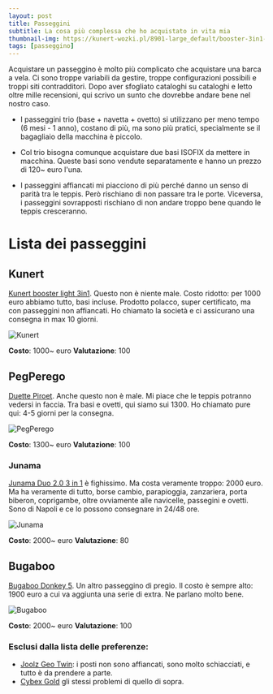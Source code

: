 ```yaml
---
layout: post
title: Passeggini
subtitle: La cosa più complessa che ho acquistato in vita mia
thumbnail-img: https://kunert-wozki.pl/8901-large_default/booster-3in1-passeggino-gemellare-.jpg
tags: [passeggino]
---
```


Acquistare un passeggino è molto più complicato che acquistare una barca a
vela. Ci sono troppe variabili da gestire, troppe configurazioni possibili e
troppi siti contradditori. Dopo aver sfogliato cataloghi su cataloghi e letto
oltre mille recensioni, qui scrivo un sunto che dovrebbe andare bene nel nostro
caso.

- I passeggini trio (base + navetta + ovetto) si utilizzano per meno tempo (6 mesi - 1 anno), costano di più, ma sono più pratici, specialmente se il bagagliaio della macchina è piccolo.

- Col trio bisogna comunque acquistare due basi ISOFIX da mettere in macchina. Queste basi sono vendute separatamente e hanno un prezzo di 120~ euro l'una.

- I passeggini affiancati mi piacciono di più perché danno un senso di parità tra le teppis. Però rischiano di non passare tra le porte. Viceversa, i passeggini sovrapposti rischiano di non andare troppo bene quando le teppis cresceranno.

# Lista dei passeggini

## Kunert
[Kunert booster light 3in1](https://kunert-wozki.pl/it/passeggini/100-9796-booster-3in1-passeggino-gemellare--5902367939243.html#/41-kolor_ramy-nero/416-tapicerka-bo_04/619-seggiolino-trix).  Questo non è niente male.
Costo ridotto: per 1000 euro abbiamo tutto, basi incluse. Prodotto polacco, super certificato, ma con passeggini non affiancati. Ho chiamato la società e ci assicurano una consegna in max 10 giorni.

![Kunert](https://kunert-wozki.pl/8901-large_default/booster-3in1-passeggino-gemellare-.jpg)

**Costo**: 1000~ euro
**Valutazione**: 100

## PegPerego
[Duette Piroet](https://it.pegperego.com/store/pegit/it/passeggini/gemellari/duette-piroet/p/PACK-000004-000000). Anche questo non è male. Mi piace che le teppis potranno vedersi in faccia. Tra basi e ovetti, qui siamo sui 1300. Ho chiamato pure qui: 4-5 giorni per la consegna.

![PegPerego](https://it.pegperego.com/medias/PACK-000004-000000-EXTRA01-Peg1200Wx1200H?context=bWFzdGVyfGltYWdlc3w4MjUzMXxpbWFnZS9qcGVnfGltYWdlcy9oYjUvaDkwLzkwMzY5NDIxMTQ4NDYuanBnfDU3ZThkZTI1NWUxNmVjZTM3N2E2YzA4ZmM1Y2Q3ZTM3MzU4ODlkYjEzNjdkOGUwMTk4MDk3YTU3YWUzMmU5ZDE)

**Costo**: 1300~ euro
**Valutazione**: 100

### Junama
[Junama Duo 2.0 3 in
1](https://www.junama.it/junama-duo-2-0-3-in-1-black-telaio-nero/) è
fighissimo. Ma costa veramente troppo: 2000 euro. Ma ha veramente di tutto,
borse cambio, parapioggia, zanzariera, porta biberon, coprigambe, oltre
ovviamente alle navicelle, passegini e ovetti. Sono di Napoli e ce lo possono
consegnare in 24/48 ore.

![Junama](https://www.junama.it/wp-content/uploads/2023/06/2023_05_16_44119-1.jpg)

**Costo**: 2000~ euro
**Valutazione**: 80

## Bugaboo
[Bugaboo Donkey 5](https://www.bugaboo.com/it-it/passeggini/bugaboo-donkey-5-gemellare/bugaboo-donkey-5-twin-bassinet-and-seat-stroller-graphite-base-stormy-blue-fabrics-stormy-blue-sun-canopy-PV004861.html). Un altro passeggino di pregio. Il costo è sempre alto: 1900 euro a cui va aggiunta una serie di extra. Ne parlano molto bene.

![Bugaboo](https://www.bugaboo.com/dw/image/v2/BDLP_PRD/on/demandware.static/-/Sites-bugaboo-master/default/dwe20aaeaf/images/PV004861/PV004861_Bugaboo-Donkey-5-Twin-stroller-graphite-chassis-stormy-blue-fabrics-stormy-blue-sun-canopy-x-PV004861-01.jpg?sw=1200&sfrm=png&bgcolor=F4F4F4)

**Costo**: 2000~ euro
**Valutazione**: 100

### Esclusi dalla lista delle preferenze:

- [Joolz Geo Twin](https://www.joolz.com/it/it/passeggini/071002-M.html): i posti non sono affiancati, sono molto schiacciati, e tutto è da prendere a parte.
- [Cybex Gold](https://www.cybex-online.com/it/it/passeggino/passeggini-fratellari/) gli stessi problemi di quello di sopra.
